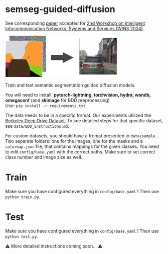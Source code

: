 # semseg-guided-diffusion

See corresponding [paper](WINS2_paper_17.pdf) accepted for [2nd Workshop on Intelligent Infocommunication Networks, Systems and Services (WINS 2024)](https://www.tmit.bme.hu/WINS_2024).

 ![semseg-guided-diffusion-fig](./semseg-guided-diffusion-fig.png)

Train and test semantic segmentation guided diffusion models.

You will need to install:  **pytorch-lightning, torchvision, hydra, wandb, omegaconf** (and **skimage** for BDD preprocessing)\
Use: `pip install -r requirements.txt`

The data needs to be in a specific format. Our experiments utilized the [Berkeley Deep Drive Dataset](https://bdd-data.berkeley.edu/). To see detailed steps for that specific dataset, see `data/BDD_instructions.md`.

For custom datasets, you should have a fromat presented in `data/sample` . Two separate folders: one for the images, one for the masks and a `colormap.json` file, that contains mappings for the given classes.
You need to edit `config/base.yaml` with the correct paths. Make sure to set correct class number and image size as well.


# Train
Make sure you have configured everything in  `config/base.yaml` !
Then use `python train.py`. 


# Test
Make sure you have configured everything in  `config/base.yaml` !
Then use `python test.py`. 

:warning: More detailed instructions coming soon... :warning:

